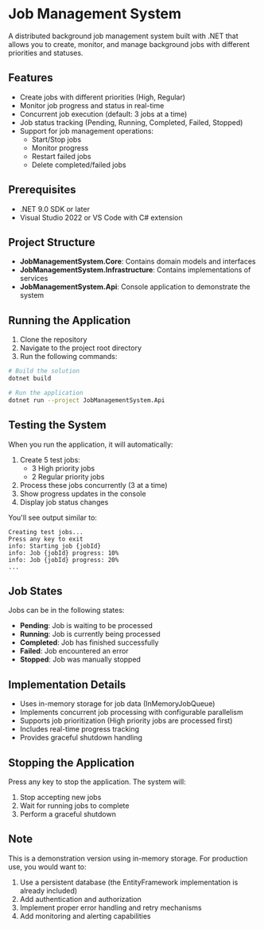 # Job Management System

A distributed background job management system built with .NET that allows you to create, monitor, and manage background jobs with different priorities and statuses.

## Features

- Create jobs with different priorities (High, Regular)
- Monitor job progress and status in real-time
- Concurrent job execution (default: 3 jobs at a time)
- Job status tracking (Pending, Running, Completed, Failed, Stopped)
- Support for job management operations:
  - Start/Stop jobs
  - Monitor progress
  - Restart failed jobs
  - Delete completed/failed jobs

## Prerequisites

- .NET 9.0 SDK or later
- Visual Studio 2022 or VS Code with C# extension

## Project Structure

- **JobManagementSystem.Core**: Contains domain models and interfaces
- **JobManagementSystem.Infrastructure**: Contains implementations of services
- **JobManagementSystem.Api**: Console application to demonstrate the system

## Running the Application

1. Clone the repository
2. Navigate to the project root directory
3. Run the following commands:

```bash
# Build the solution
dotnet build

# Run the application
dotnet run --project JobManagementSystem.Api
```

## Testing the System

When you run the application, it will automatically:

1. Create 5 test jobs:
   - 3 High priority jobs
   - 2 Regular priority jobs
2. Process these jobs concurrently (3 at a time)
3. Show progress updates in the console
4. Display job status changes

You'll see output similar to:
```
Creating test jobs...
Press any key to exit
info: Starting job {jobId}
info: Job {jobId} progress: 10%
info: Job {jobId} progress: 20%
...
```

## Job States

Jobs can be in the following states:
- **Pending**: Job is waiting to be processed
- **Running**: Job is currently being processed
- **Completed**: Job has finished successfully
- **Failed**: Job encountered an error
- **Stopped**: Job was manually stopped

## Implementation Details

- Uses in-memory storage for job data (InMemoryJobQueue)
- Implements concurrent job processing with configurable parallelism
- Supports job prioritization (High priority jobs are processed first)
- Includes real-time progress tracking
- Provides graceful shutdown handling

## Stopping the Application

Press any key to stop the application. The system will:
1. Stop accepting new jobs
2. Wait for running jobs to complete
3. Perform a graceful shutdown

## Note

This is a demonstration version using in-memory storage. For production use, you would want to:
1. Use a persistent database (the EntityFramework implementation is already included)
2. Add authentication and authorization
3. Implement proper error handling and retry mechanisms
4. Add monitoring and alerting capabilities 